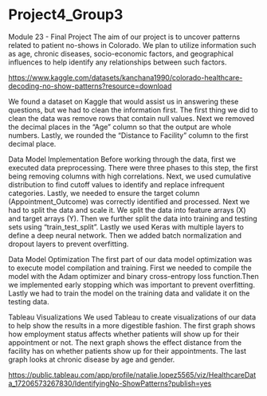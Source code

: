 # Project4_Group3
Module 23 - Final Project
The aim of our project is to uncover patterns related to patient no-shows in Colorado. We plan to utilize information such as age, chronic diseases, socio-economic factors, and geographical influences to help identify any relationships between such factors. 

https://www.kaggle.com/datasets/kanchana1990/colorado-healthcare-decoding-no-show-patterns?resource=download

We found a dataset on Kaggle that would assist us in answering these questions, but we had to clean the information first. The first thing we did to clean the data was remove rows that contain null values. Next we removed the decimal places in the “Age” column so that the output are whole numbers. Lastly, we rounded the “Distance to Facility” column to the first decimal place.

Data Model Implementation
	Before working through the data, first we executed data preprocessing. There were three phases to this step, the first being removing columns with high correlations. Next, we used cumulative distribution to find cutoff values to identify and replace infrequent categories. Lastly, we needed to ensure the target column (Appointment_Outcome) was correctly identified and processed. 
	Next we had to split the data and scale it. We split the data into feature arrays (X) and target arrays (Y). Then we further split the data into training and testing sets using “train_test_split”. Lastly we used Keras with multiple layers to define a deep neural network. Then we added batch normalization and dropout layers to prevent overfitting.

Data Model Optimization
	The first part of our data model optimization was to execute model compilation and training. First we needed to compile the model with the Adam optimizer and binary cross-entropy loss function.Then we implemented early stopping which was important to prevent overfitting. Lastly we had to train the model on the training data and validate it on the testing data.

Tableau Visualizations
	We used Tableau to create visualizations of our data to help show the results in a more digestible fashion. The first graph shows how employment status affects whether patients will show up for their appointment or not. The next graph shows the effect distance from the facility has on whether patients show up for their appointments. The last graph looks at chronic disease by age and gender.

 https://public.tableau.com/app/profile/natalie.lopez5565/viz/HealthcareData_17206573267830/IdentifyingNo-ShowPatterns?publish=yes

